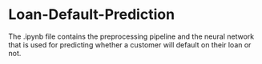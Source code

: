 # Loan-Default-Prediction

The .ipynb file contains the preprocessing pipeline and the neural network that is used for predicting whether a customer will default on their loan or not.
